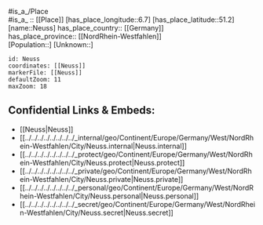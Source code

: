 ﻿---
location: [51.2,6.7] 
mapzoom: [7,12] 
mapmarker: city 
type: City
tags:
- geo/City


SpocWebEntityId: 32851
isDeleted: false
confidential: public

---
#is_a_/Place  
#is_a_ :: [[Place]] 
[has_place_longitude::6.7] 
[has_place_latitude::51.2] 
[name::Neuss] 
has_place_country:: [[Germany]]  
has_place_province:: [[NordRhein-Westfahlen]]  
[Population::] 
[Unknown::] 


```leaflet
id: Neuss
coordinates: [[Neuss]] 
markerFile: [[Neuss]] 
defaultZoom: 11 
maxZoom: 18
```


## Confidential Links & Embeds: 
- [[Neuss|Neuss]]  
- [[../../../../../../../../_internal/geo/Continent/Europe/Germany/West/NordRhein-Westfahlen/City/Neuss.internal|Neuss.internal]] 
- [[../../../../../../../../_protect/geo/Continent/Europe/Germany/West/NordRhein-Westfahlen/City/Neuss.protect|Neuss.protect]] 
- [[../../../../../../../../_private/geo/Continent/Europe/Germany/West/NordRhein-Westfahlen/City/Neuss.private|Neuss.private]] 
- [[../../../../../../../../_personal/geo/Continent/Europe/Germany/West/NordRhein-Westfahlen/City/Neuss.personal|Neuss.personal]] 
- [[../../../../../../../../_secret/geo/Continent/Europe/Germany/West/NordRhein-Westfahlen/City/Neuss.secret|Neuss.secret]] 
